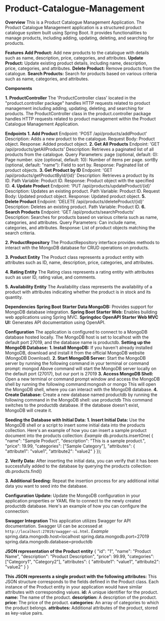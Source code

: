 # Product-Catalogue-Management
**Overview**
This is a Product Catalogue Management Application. The Product Catalogue Management application is a structured product catalogue system built using Spring Boot. It provides functionalities to manage products, including adding, updating, deleting, and searching for products.

**Features**
**Add Product:** Add new products to the catalogue with details such as name, description, price, categories, and attributes.
**Update Product:** Update existing product details, including name, description, price, categories, and attributes.
**Delete Product:** Remove products from the catalogue.
**Search Products:** Search for products based on various criteria such as name, categories, and attributes.

**Components**

**1. ProductController**
The 'ProductController class' located in the "product.controller package" handles HTTP requests related to product management including adding, updating, deleting, and searching for products. The ProductController class in the product.controller package handles HTTP requests related to product management within the Product Catalogue Management Application.

**Endpoints**
**1. Add Product**
Endpoint: 'POST /api/products/addProduct'
Description: Adds a new product to the catalogue.
Request Body: Product object.
Response: Added product object.
**2. Get All Products**
Endpoint: 'GET /api/products/getAllProducts'
Description: Retrieves a paginated list of all products from the catalogue.
Query Parameters:
page (optional, default: 0): Page number.
size (optional, default: 10): Number of items per page.
sortBy (optional, default: "name"): Field to sort by.
Response: Paginated list of product objects.
**3. Get Product by ID**
Endpoint: 'GET /api/products/getProductById/{id}'
Description: Retrieves a product by its ID.
Path Variable: Product ID.
Response: Product object with the specified ID.
**4. Update Product**
Endpoint: 'PUT /api/products/updateProduct/{id}'
Description: Updates an existing product.
Path Variable: Product ID.
Request Body: Updated product object.
Response: Updated product object.
**5. Delete Product**
Endpoint: 'DELETE /api/products/deleteProduct/{id}'
Description: Deletes an existing product.
Path Variable: Product ID.
**6. Search Products**
Endpoint: 'GET /api/products/searchProducts'
Description: Searches for products based on various criteria such as name, categories, and attributes.
Query Parameters: Can include name, categories, and attributes.
Response: List of product objects matching the search criteria.

**2. ProductRepository**
The ProductRepository interface provides methods to interact with the MongoDB database for CRUD operations on products.

**3. Product Entity**
The Product class represents a product entity with attributes such as ID, name, description, price, categories, and attributes.

**4. Rating Entity**
The Rating class represents a rating entity with attributes such as user ID, rating value, and comments.

**5. Availability Entity**
The Availability class represents the availability of a product with attributes indicating whether the product is in stock and its quantity.

**Dependencies**
**Spring Boot Starter Data MongoDB:** Provides support for MongoDB database integration.
**Spring Boot Starter Web:** Enables building web applications using Spring MVC.
**Springdoc OpenAPI Starter Web MVC UI:** Generates API documentation using OpenAPI.

**Configuration**
The application is configured to connect to a MongoDB database hosted locally. The MongoDB host is set to localhost with the default port 27019, and the database name is productdb.
**Setting up the MongoDB Database:**
**1. Install MongoDB:** If you haven't already installed MongoDB, download and install it from the official MongoDB website (MongoDB Download).
**2. Start MongoDB Server:** Start the MongoDB server by running the following command in your terminal or command prompt: mongod
Above command will start the MongoDB server locally on the default port (27017), but our port is 27019
**3. Access MongoDB Shell:** Open a new terminal or command prompt window and access the MongoDB shell by running the following command:mongosh or mongo
This will open the MongoDB shell, where you can interact with the MongoDB database.
**4. Create Database:** Create a new database named productdb by running the following command in the MongoDB shell: use productdb
This command switches to the productdb database. If the database doesn't exist, MongoDB will create it.


**Seeding the Database with Initial Data:**
**1. Insert Initial Data:** Use the MongoDB shell or a script to insert some initial data into the products collection. Here's an example of how you can insert a sample product document into the products collection:
_Example_
db.products.insertOne(
{
  "name": "Sample Product",
  "description": "This is a sample product.",
  "price": 19.99,
  "categories": ["Sample Category"],
  "attributes": {
    "attribute1": "value1",
    "attribute2": "value2"
  }
});

**2. Verify Data:** After inserting the initial data, you can verify that it has been successfully added to the database by querying the products collection: db.products.find()

**3. Additional Seeding:** Repeat the insertion process for any additional initial data you want to seed into the database.

**Configuration Update:**
Update the MongoDB configuration in your application properties or YAML file to connect to the newly created productdb database. Here's an example of how you can configure the connection:

**Swagger Integration**
This application utilizes Swagger for API documentation. Swagger UI can be accessed at `http://localhost:27019/swagger-ui.html`.
_Example_
spring.data.mongodb.host=localhost
spring.data.mongodb.port=27019
spring.data.mongodb.database=productdb


**JSON representation of the Product entity**
{
  "id": "1",
  "name": "Product Name",
  "description": "Product Description",
  "price": 99.99,
  "categories": ["Category1", "Category2"],
  "attributes":
  {
    "attribute1": "value1",
    "attribute2": "value2"
  }
}

**This JSON represents a single product with the following attributes:**
This JSON structure corresponds to the fields defined in the Product class. Each instance of the Product entity in your application would have similar attributes with corresponding values.
**id:** A unique identifier for the product.
**name:** The name of the product.
**description:** A description of the product.
**price:** The price of the product.
**categories**: An array of categories to which the product belongs.
**attributes:** Additional attributes of the product, stored as key-value pairs.

